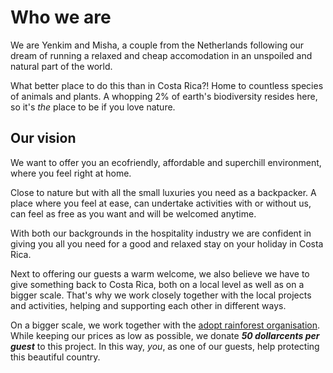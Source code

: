 # Who we are
We are Yenkim and Misha, a couple from the Netherlands following our dream of running a relaxed and cheap accomodation in an unspoiled and natural part of the world.

What better place to do this than in Costa Rica?! Home to countless species of animals and plants. A whopping 2% of earth's biodiversity resides here, so it's _the_ place to be if you love nature.

## Our vision
We want to offer you an ecofriendly, affordable and superchill environment, where you feel right at home.

Close to nature but with all the small luxuries you need as a backpacker. A place where you feel at ease, can undertake activities with or without us, can feel as free as you want and will be welcomed anytime.

With both our backgrounds in the hospitality industry we are confident in giving you all you need for a good and relaxed stay on your holiday in Costa Rica.

Next to offering our guests a warm welcome, we also believe we have to give something back to Costa Rica, both on a local level as well as on a bigger scale. That's why we work closely together with the local projects and activities, helping and supporting each other in different ways.

On a bigger scale, we work together with the [adopt rainforest organisation](http://www.adopteerregenwoud.nl/adopteerregenwoud.nl/en/). While keeping our prices as low as possible, we donate **_50 dollarcents per guest_** to this project. In this way, _you_, as one of our guests, help protecting this beautiful country.
